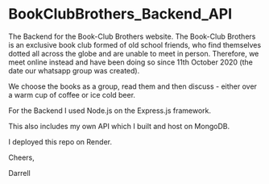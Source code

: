# BookClubBrothers_Backend_API

The Backend for the Book-Club Brothers website. The Book-Club Brothers is an exclusive book club formed of old school friends, who find themselves dotted all across the globe and are unable to meet in person. Therefore, we meet online instead and have been doing so since 11th October 2020 (the date our whatsapp group was created). 

We choose the books as a group, read them and then discuss - either over a warm cup of coffee or ice cold beer.

For the Backend I used Node.js on the Express.js framework.

This also includes my own API which I built and host on MongoDB. 

I deployed this repo on Render.

Cheers,

Darrell
